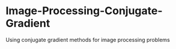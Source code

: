 # Image-Processing-Conjugate-Gradient
Using conjugate gradient methods for image processing problems
